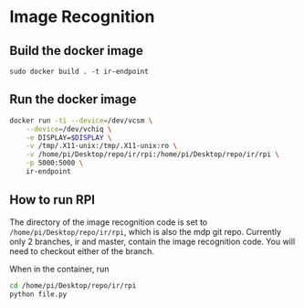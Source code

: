 # Image Recognition

## Build the docker image

`sudo docker build . -t ir-endpoint`

## Run the docker image

```bash
docker run -ti --device=/dev/vcsm \
    --device=/dev/vchiq \
    -e DISPLAY=$DISPLAY \
    -v /tmp/.X11-unix:/tmp/.X11-unix:ro \
    -v /home/pi/Desktop/repo/ir/rpi:/home/pi/Desktop/repo/ir/rpi \
    -p 5000:5000 \
    ir-endpoint

```

## How to run RPI 

The directory of the image recognition code is set to `/home/pi/Desktop/repo/ir/rpi`, which is also the mdp git repo. Currently only 2 branches, ir and master, contain the image recognition code. You will need to checkout either of the branch. 

When in the container, run 
```bash
cd /home/pi/Desktop/repo/ir/rpi
python file.py
```